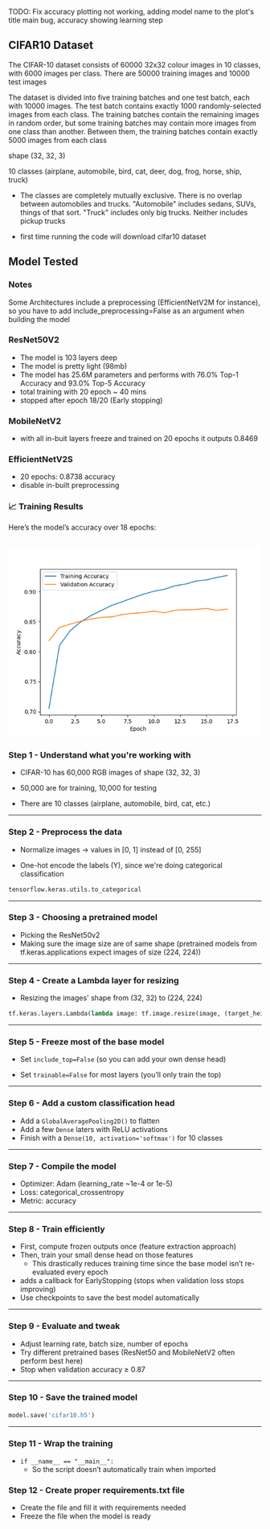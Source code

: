 TODO: Fix accuracy plotting not working, adding model name to the plot's title
main bug, accuracy showing learning step


## CIFAR10 Dataset
The CIFAR-10 dataset consists of 60000 32x32 colour images in 10 classes, with 6000 images per class. There are 50000 training images and 10000 test images

The dataset is divided into five training batches and one test batch, each with 10000 images. The test batch contains exactly 1000 randomly-selected images from each class. The training batches contain the remaining images in random order, but some training batches may contain more images from one class than another. Between them, the training batches contain exactly 5000 images from each class

shape (32, 32, 3)

10 classes (airplane, automobile, bird, cat, deer, dog, frog, horse, ship, truck)
- The classes are completely mutually exclusive. There is no overlap between automobiles and trucks. "Automobile" includes sedans, SUVs, things of that sort. "Truck" includes only big trucks. Neither includes pickup trucks

- first time running the code will download cifar10 dataset

## Model Tested

### Notes

Some Architectures include a preprocessing (EfficientNetV2M for instance), so you have to add include_preprocessing=False as an argument when building the model
### ResNet50V2

- The model is 103 layers deep
- The model is pretty light (98mb)
- The model has 25.6M	parameters and performs with 76.0% Top-1 Accuracy and 93.0% Top-5 Accuracy
- total training with 20 epoch ~ 40 mins
- stopped after epoch 18/20 (Early stopping)

### MobileNetV2

- with all in-buit layers freeze and trained on 20 epochs it outputs 0.8469

### EfficientNetV2S

- 20 epochs: 0.8738 accuracy
- disable in-built preprocessing

### 📈 Training Results

Here’s the model’s accuracy over 18 epochs:

![Training Accuracy](images/ResNet50V2.png)
---

### Step 1 - Understand what you're working with

- CIFAR-10 has 60,000 RGB images of shape (32, 32, 3)

- 50,000 are for training, 10,000 for testing

- There are 10 classes (airplane, automobile, bird, cat, etc.)

---
### Step 2 - Preprocess the data

- Normalize images → values in [0, 1] instead of [0, 255]

- One-hot encode the labels (Y), since we're doing categorical classification

```python
tensorflow.keras.utils.to_categorical
```
---
### Step 3 - Choosing a pretrained model

- Picking the ResNet50v2
- Making sure the image size are of same shape (pretrained models from tf.keras.applications expect images of size (224, 224))

---
### Step 4 - Create a Lambda layer for resizing

- Resizing the images' shape from (32, 32) to (224, 224)
```python
tf.keras.layers.Lambda(lambda image: tf.image.resize(image, (target_height, target_width)))
```
---
### Step 5 - Freeze most of the base model

- Set ```include_top=False``` (so you can add your own dense head)

- Set ```trainable=False``` for most layers (you’ll only train the top)
---
### Step 6 - Add a custom classification head

- Add a ```GlobalAveragePooling2D()``` to flatten
- Add a few ```Dense``` laters with ReLU activations
- Finish with a ```Dense(10, activation='softmax')``` for 10 classes
---
### Step 7 - Compile the model

- Optimizer: Adam (learning_rate ~1e-4 or 1e-5)
- Loss: categorical_crossentropy
- Metric: accuracy
---
### Step 8 - Train efficiently

- First, compute frozen outputs once (feature extraction approach)
- Then, train your small dense head on those features
    - This drastically reduces training time since the base model isn’t re-evaluated every epoch
- adds a callback for EarlyStopping (stops when validation loss stops improving)
- Use checkpoints to save the best model automatically
---
### Step 9 - Evaluate and tweak

- Adjust learning rate, batch size, number of epochs
- Try different pretrained bases (ResNet50 and MobileNetV2 often perform best here)
- Stop when validation accuracy ≥ 0.87
---
### Step 10 - Save the trained model

```python
model.save('cifar10.h5')
```
---
### Step 11 - Wrap the training
- ```if __name__ == "__main__":```
    - So the script doesn’t automatically train when imported

### Step 12 - Create proper requirements.txt file

- Create the file and fill it with requirements needed
- Freeze the file when the model is ready

